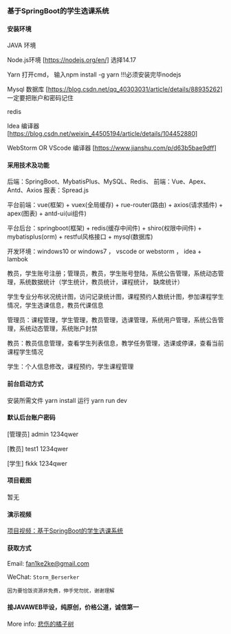 ### 基于SpringBoot的学生选课系统 

#### 安装环境

JAVA 环境 

Node.js环境 [https://nodejs.org/en/] 选择14.17

Yarn 打开cmd， 输入npm install -g yarn !!!必须安装完毕nodejs

Mysql 数据库 [https://blog.csdn.net/qq_40303031/article/details/88935262] 一定要把账户和密码记住

redis

Idea 编译器 [https://blog.csdn.net/weixin_44505194/article/details/104452880]

WebStorm OR VScode 编译器 [https://www.jianshu.com/p/d63b5bae9dff]

#### 采用技术及功能

后端：SpringBoot、MybatisPlus、MySQL、Redis、
前端：Vue、Apex、Antd、Axios
报表：Spread.js

平台前端：vue(框架) + vuex(全局缓存) + rue-router(路由) + axios(请求插件) + apex(图表)  + antd-ui(ui组件)

平台后台：springboot(框架) + redis(缓存中间件) + shiro(权限中间件) + mybatisplus(orm) + restful风格接口 + mysql(数据库)

开发环境：windows10 or windows7 ， vscode or webstorm ， idea + lambok

教员，学生账号注册；管理员，教员，学生账号登陆，系统公告管理，系统动态管理，系统数据统计（学生统计，教员统计，课程统计， 缺席统计）

学生专业分布状况统计图，访问记录统计图，课程预约人数统计图，参加课程学生情况，学生选课信息，教员代课信息

管理员：课程管理，学生管理，教员管理，选课管理，系统用户管理，系统公告管理，系统动态管理，系统账户封禁

教员：教员信息管理，查看学生列表信息，教学任务管理，选课或停课，查看当前课程学生情况

学生：个人信息修改，课程预约，学生课程管理


#### 前台启动方式
安装所需文件 yarn install 
运行 yarn run dev

#### 默认后台账户密码
[管理员]
admin
1234qwer

[教员]
test1
1234qwer

[学生]
fkkk
1234qwer
#### 项目截图

暂无


#### 演示视频

[项目视频：基于SpringBoot的学生选课系统](https://www.bilibili.com/video/BV1ui4y1Q7oS/)

#### 获取方式

Email: fan1ke2ke@gmail.com

WeChat: `Storm_Berserker`

`因为要恰饭资源非免费，伸手党勿扰，谢谢理解`

#### 接JAVAWEB毕设，纯原创，价格公道，诚信第一

More info: [悲伤的橘子树](https://berserker287.github.io/)
